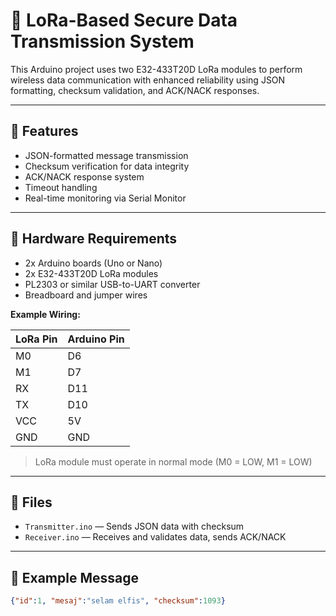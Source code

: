 # 📡 LoRa-Based Secure Data Transmission System

This Arduino project uses two E32-433T20D LoRa modules to perform wireless data communication with enhanced reliability using JSON formatting, checksum validation, and ACK/NACK responses.

---

## 🔧 Features

- JSON-formatted message transmission  
- Checksum verification for data integrity  
- ACK/NACK response system  
- Timeout handling  
- Real-time monitoring via Serial Monitor

---

## 🧩 Hardware Requirements

- 2x Arduino boards (Uno or Nano)  
- 2x E32-433T20D LoRa modules  
- PL2303 or similar USB-to-UART converter  
- Breadboard and jumper wires  

**Example Wiring:**

| LoRa Pin | Arduino Pin |
|----------|-------------|
| M0       | D6          |
| M1       | D7          |
| RX       | D11         |
| TX       | D10         |
| VCC      | 5V          |
| GND      | GND         |

> LoRa module must operate in normal mode (M0 = LOW, M1 = LOW)

---

## 📂 Files

- `Transmitter.ino` — Sends JSON data with checksum  
- `Receiver.ino` — Receives and validates data, sends ACK/NACK

---

## 🧪 Example Message

```json
{"id":1, "mesaj":"selam elfis", "checksum":1093}

